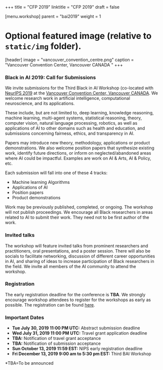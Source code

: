 ﻿+++
title = "CFP 2019"
linktitle = "CFP 2019"
draft = false

[menu.workshop]
  parent = "bai2019"
  weight = 1

# Optional featured image (relative to `static/img` folder).
[header]
image = "vancouver_convention_centre.png"
caption = "Vancouver Convention Center, Vancouver CANADA "
+++

### Black in AI 2019: Call for Submissions

We invite submissions for the Third Black in AI Workshop (co-located with [NeurIPS 2019](https://nips.cc/) at the [Vancouver Convention Center, Vancouver CANADA](https://www.vancouverconventioncentre.com/). We welcome research work in artificial intelligence, computational neuroscience, and its applications. 

These include, but are not limited to, deep learning,  knowledge reasoning, machine learning, multi-agent systems, statistical reasoning, theory, computer vision, natural language processing, robotics, as well as applications of AI to other domains such as health and education, and submissions concerning fairness, ethics, and transparency in AI.

Papers may introduce new theory, methodology, applications or product demonstrations. We also welcome position papers that synthesize existing work, identify future directions, or inform on neglected/abandoned areas where AI could be impactful. Examples are work on AI & Arts, AI & Policy, etc.

Each submission will fall into one of these 4 tracks:

* Machine learning Algorithms
* Applications of AI 
* Position papers
* Product demonstrations

Work may be previously published, completed, or ongoing. The workshop will not publish proceedings. We encourage all Black researchers in areas related to AI to submit their work. They need not to be first author of the work.

### Invited talks 
The workshop will feature invited talks from prominent researchers and practitioners, oral presentations, and a poster session. There will also be socials to facilitate networking, discussion of different career opportunities in AI, and sharing of ideas to increase participation of Black researchers in the field. We invite all members of the AI community to attend the workshop. 

### Registration
The early registration deadline for the conference is __TBA__. We strongly encourage workshop attendees to register for the workshops as early as possible. The registration can be found [here](https://nips.cc/accounts/login/?next=/Profile).

<!--more-->


### Important Dates

* __Tue July 30, 2019 11:00 PM UTC:__ Abstract submission deadline
* __Wed July 31, 2019 11:00 PM UTC:__ Travel grant application deadline 
* __TBA:__ Notification of travel grant acceptance
* __TBA:__ Notification of submission acceptance
* __Sun October 13, 2019 11:59 EST:__ NIPS early registration deadline
* __Fri December 13, 2019 9:00 am to 5:30 pm EST:__ Third BAI Workshop

*TBA=To be announced


<!--
Paper submission deadline: Tue July 30, 2019 11:00 PM UTC
Submit at: https://cmt3.research.microsoft.com/BLACKINAI2019
The site will start accepting submissions on July 7th.

No extensions will be offered for submissions.


Double-blinded reviews
Submissions will be peer-reviewed by at least 2 reviewers, in addition to an area chair. The reviewing process will be double-blinded at the level of the reviewers. As an author, you are responsible for anonymizing your submission. In particular, you should not include author names, author affiliations, or acknowledgements in your submission and you should avoid providing any other identifying information.

Travel grants
Travel grants are available for eligible attendees, and should be submitted by  Wed July 31, 2019 11:00 PM UTC at the latest (Note that this is one day after the paper submission deadline). More details to follow on how to apply.
Content guidelines
Submissions must state the research problem, motivation, and contribution. Submissions must be self-contained and include all figures, tables, and references. 
Here are a set of good sample papers from 2017: sample papers 


Questions? Contact us at bai2019@blackinai.org.

-->
